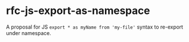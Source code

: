 # rfc-js-export-as-namespace
A proposal for JS `export * as myName from 'my-file'` syntax to re-export under namespace.
